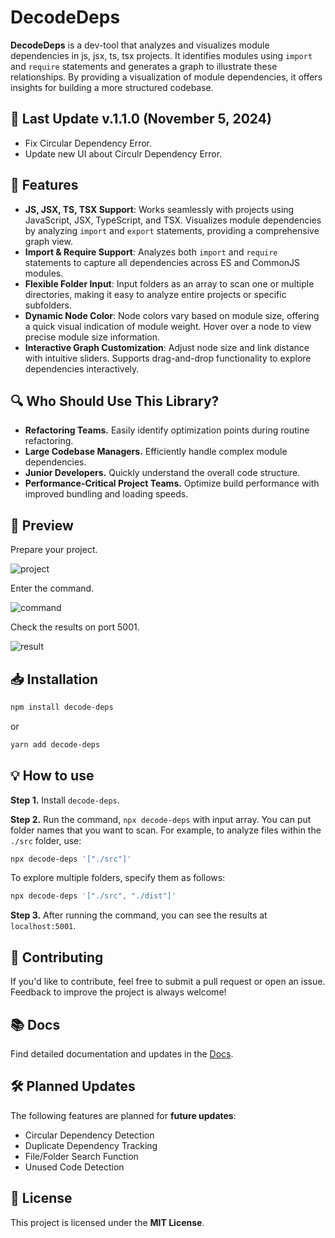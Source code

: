 # DecodeDeps

**DecodeDeps** is a dev-tool that analyzes and visualizes module dependencies in js, jsx, ts, tsx projects. It identifies modules using `import` and `require` statements and generates a graph to illustrate these relationships. By providing a visualization of module dependencies, it offers insights for building a more structured codebase.

## 🚀 Last Update v.1.1.0 (November 5, 2024)
- Fix Circular Dependency Error.
- Update new UI about Circulr Dependency Error.

## 🌟 Features

- **JS, JSX, TS, TSX Support**: Works seamlessly with projects using JavaScript, JSX, TypeScript, and TSX. Visualizes module dependencies by analyzing `import` and `export` statements, providing a comprehensive graph view.
- **Import & Require Support**: Analyzes both `import` and `require` statements to capture all dependencies across ES and CommonJS modules.
- **Flexible Folder Input**: Input folders as an array to scan one or multiple directories, making it easy to analyze entire projects or specific subfolders.
- **Dynamic Node Color**: Node colors vary based on module size, offering a quick visual indication of module weight. Hover over a node to view precise module size information.
- **Interactive Graph Customization**: Adjust node size and link distance with intuitive sliders. Supports drag-and-drop functionality to explore dependencies interactively.


## 🔍 Who Should Use This Library?

- **Refactoring Teams.** Easily identify optimization points during routine refactoring.
- **Large Codebase Managers.** Efficiently handle complex module dependencies.
- **Junior Developers.** Quickly understand the overall code structure.
- **Performance-Critical Project Teams.** Optimize build performance with improved bundling and loading speeds.

## 👀 Preview

Prepare your project.

![project](https://img1.daumcdn.net/thumb/R1280x0/?scode=mtistory2&fname=https%3A%2F%2Fblog.kakaocdn.net%2Fdn%2FMLYe5%2FbtsKwt4gA1g%2F3W1k70jiJzRERGuBrLDik0%2Fimg.png "project")

Enter the command.

![command](https://blog.kakaocdn.net/dn/kOvD5/btsKw0tGTDb/wMqKSgaUXKEWht5YlCNkLK/img.gif "command")

Check the results on port 5001.

![result](https://blog.kakaocdn.net/dn/ciGNzZ/btsKvgZc0Fi/PO2mGfz1BfO0Rbcifakx41/img.gif "result")

## 📥 Installation

```bash
npm install decode-deps
```

or

```bash
yarn add decode-deps
```

## 💡 How to use

**Step 1.** Install `decode-deps`.

**Step 2.** Run the command, `npx decode-deps` with input array. You can put folder names that you want to scan. For example, to analyze files within the `./src` folder, use:

```bash
npx decode-deps '["./src"]'
```

To explore multiple folders, specify them as follows:

```bash
npx decode-deps '["./src", "./dist"]'
```

**Step 3.** After running the command, you can see the results at `localhost:5001`.

## 💬 Contributing

If you'd like to contribute, feel free to submit a pull request or open an issue. Feedback to improve the project is always welcome!

## 📚 Docs

Find detailed documentation and updates in the [Docs](https://decode-deps.vercel.app/).

## 🛠 Planned Updates
The following features are planned for **future updates**:
- Circular Dependency Detection
- Duplicate Dependency Tracking
- File/Folder Search Function
- Unused Code Detection

## 📝 License

This project is licensed under the **MIT License**.
